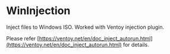 # WinInjection
Inject files to Windows ISO. Worked with Ventoy injection plugin.

Please refer [https://ventoy.net/en/doc_inject_autorun.html](https://ventoy.net/en/doc_inject_autorun.html) for details.
